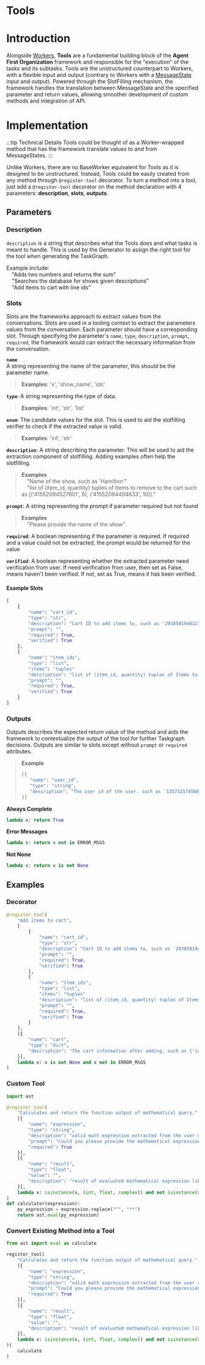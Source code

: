 # Tools

# Introduction
Alongside [Workers](./Workers), **Tools** are a fundamental building block of the **Agent First Organization** framework and responsible for the "execution" of the tasks and its subtasks. Tools are the unstructured counterpart to Workers, with a flexible input and output (contrary to Workers with a [MessageState](./MessageState.md) input and output). Powered through the SlotFilling mechanism, the framework handles the translation between MessageState and the specified parameter and return values, allowing smoother development of custom methods and integration of API. 

# Implementation
:::tip  Technical Details
Tools could be thought of as a Worker-wrapped method that has the framework translate values to and from MessageStates.
:::

Unlike Workers, there are no BaseWorker equivalent for Tools as it is designed to be unstructured. Instead, Tools could be easily created from any method through `@register-tool` decorator. To turn a method into a tool, just add a `@register-tool` decorator on the method declaration with 4 parameters: **description**, **slots**, **outputs**.

## Parameters
### Description
`description` is a string that describes what the Tools does and what tasks is meant to handle. This is used by the Generator to assign the right tool for the tool when generating the TaskGraph.

Example include:\
&emsp;"Adds two numbers and returns the sum"\
&emsp;"Searches the database for shows given descriptions"\
&emsp;"Add items to cart with line ids"

### Slots
Slots are the frameworks approach to extract values from the conversations. Slots are used in a tooling context to extract the parameters values from the conversation. Each parameter should have a corresponding slot. Through specifying the parameter's `name`, `type`, `description`, `prompt`, `required`, the framework would can extract the necessary information from the conversation. 

**`name`**\
A string representing the name of the parameter, this should be the parameter name.
> **Examples**: 'x', 'show_name', 'ids'

**`type`**: A string representing the type of data. 
> **Examples**: 'int', 'str', 'list'

**`enum`**: The candidate values for the slot. This is used to aid the slotfilling verifier to check if the extracted value is valid.
> **Examples**: 'int', 'str'

**`description`**: A string describing the parameter. This will be used to aid the extraction component of slotfilling. Adding examples often help the slotfilling.
> **Examples**\
> &emsp;"Name of the show, such as 'Hamilton'"\
> &emsp;"list of (item_id, quantity) tuples of Items to remove to the cart such as [('41552094527601', 5), ('41552094494833', 10)]."

**`prompt`**: A string representing the prompt if parameter required but not found
> **Examples**\
> &emsp;"Please provide the name of the show"

**`required`**: A boolean representing if the parameter is required. If required and a value could not be extracted, the prompt would be returned for the value

**`verified`**: A boolean representing whether the extracted parameter need verification from user. If need verification from user, then set as False, means haven't been verified. If not, set as True, means it has been verified. 

#### Example Slots
```py
[
    {
        "name": "cart_id",
        "type": "str",
        "description": "Cart ID to add items to, such as '2938501948327'",
        "prompt": "",
        "required": True,
        "verified": True
    },
    {
        "name": "item_ids",
        "type": "list",
        "items": "tuples"
        "description": "list of (item_id, quantity) tuples of Items to add to the cart such as [('41552094527601', 5), ('41552094494833', 10)].",
        "prompt": "",
        "required": True,
        "verified": True
    }
]
```

### Outputs
Outputs describes the expected return value of the method and aids the framework to contextualize the output of the tool for further Taskgraph decisions. Outputs are similar to slots except without `prompt` or `required` attributes.

> **Example**
> ```py 
> [{
>    "name": "user_id",
>    "type": "string",
>    "description": "The user id of the user. such as '13573257450893'.",
> }]
> ```

**Always Complete**
```py
lambda x: return True
```

**Error Messages**
```py
lambda x: return x not in ERROR_MSGS
```

**Not None**
```py
lambda x: return x is not None
```

## Examples
### Decorator
```py
@register_tool(
    "Add items to cart",
    [
        {
            "name": "cart_id",
            "type": "str",
            "description": "Cart ID to add items to, such as '2938501948327'",
            "prompt": "",
            "required": True,
            "verified": True
        },
        {
            "name": "item_ids",
            "type": "list",
            "items": "tuples"
            "description": "list of (item_id, quantity) tuples of Items to add to the cart such as [('41552094527601', 5), ('41552094494833', 10)].",
            "prompt": "",
            "required": True,
            "verified": True
        }
    ],
    [{
        "name": "cart",
        "type": "dict",
        "description": "The cart information after adding, such as {'id': 'sample_cart', 'items': {'41552094527601': 5, '41552094494833': 10\}\}.",
    }],
    lambda x: x is not None and x not in ERROR_MSGS
)
```

### Custom Tool
```py
import ast

@register_tool(
    "Calculates and return the function output of mathematical query.",
    [{
        "name": "expression",
        "type": "string",
        "description": "valid math expression extracted from the user message expressed with only numerical digits and these special characters ['(', ')', '+', '-', '*', '/', '%', '^'], like '21 * 2'",
        "prompt": "Could you please provide the mathematical expression?",
        "required": True
    }],
    [{
        "name": "result",
        "type": "float",
        "value": "",
        "description": "result of evaluated mathematical expression like 42",
    }],
    lambda x: isinstance(x, (int, float, complex)) and not isinstance(x, bool)
)
def calculator(expression):
    py_expression = expression.replace("^", "**")
    return ast.eval(py_expression)
```

### Convert Existing Method into a Tool
```py
from ast import eval as calculate

register_tool(
    "Calculates and return the function output of mathematical query.",
    [{
        "name": "expression",
        "type": "string",
        "description": "valid math expression extracted from the user message expressed with only numerical digits and these special characters ['(', ')', '+', '-', '*', '/', '%', '^'], like '21 * 2'",
        "prompt": "Could you please provide the mathematical expression?",
        "required": True
    }],
    [{
        "name": "result",
        "type": "float",
        "value": "",
        "description": "result of evaluated mathematical expression like 42",
    }],
    lambda x: isinstance(x, (int, float, complex)) and not isinstance(x, bool)
)(
    calculate
)
```